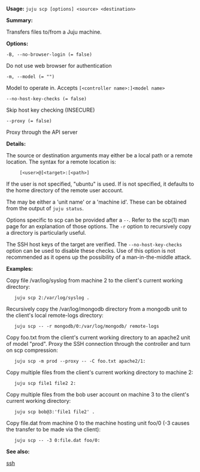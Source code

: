 **Usage:** `juju scp [options] <source> <destination>`

**Summary:**

Transfers files to/from a Juju machine.

**Options:**

`-B, --no-browser-login (= false)`

Do not use web browser for authentication

`-m, --model (= "")`

Model to operate in. Accepts `[<controller name>:]<model name>`

`--no-host-key-checks (= false)`

Skip host key checking (INSECURE)

`--proxy (= false)`

Proxy through the API server

**Details:**

The source or destination arguments may either be a local path or a remote location. The syntax for a remote location is:

         [<user>@]<target>:[<path>]
If the user is not specified, "ubuntu" is used. If is not specified, it defaults to the home directory of the remote user account.

The may be either a 'unit name' or a 'machine id'. These can be obtained from the output of `juju status`.

Options specific to scp can be provided after a `--`. Refer to the scp(1) man page for an explanation of those options. The `-r` option to recursively copy a directory is particularly useful.

The SSH host keys of the target are verified. The `--no-host-key-checks` option can be used to disable these checks. Use of this option is not recommended as it opens up the possibility of a man-in-the-middle attack.

**Examples:**

Copy file /var/log/syslog from machine 2 to the client's current working directory:

`   juju scp 2:/var/log/syslog .`

Recursively copy the /var/log/mongodb directory from a mongodb unit to the client's local remote-logs directory:

`   juju scp -- -r mongodb/0:/var/log/mongodb/ remote-logs`

Copy foo.txt from the client's current working directory to an apache2 unit of model "prod". Proxy the SSH connection through the controller and turn on scp compression:

`   juju scp -m prod --proxy -- -C foo.txt apache2/1:`

Copy multiple files from the client's current working directory to machine 2:

`   juju scp file1 file2 2:`

Copy multiple files from the bob user account on machine 3 to the client's current working directory:

`   juju scp bob@3:'file1 file2' .`

Copy file.dat from machine 0 to the machine hosting unit foo/0 (-3 causes the transfer to be made via the client):

`   juju scp -- -3 0:file.dat foo/0:`

**See also:**

[ssh](https://discourse.jujucharms.com/t/command-ssh/1834)
